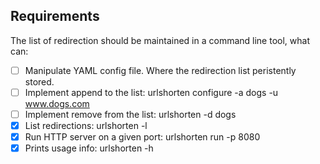 ## Requirements

The list of redirection should be maintained in a command line tool, what can:

- [ ] Manipulate YAML config file. Where the redirection list peristently stored.
- [ ] Implement append to the list: urlshorten configure -a dogs -u www.dogs.com
- [ ] Implement remove from the list: urlshorten -d dogs
- [x] List redirections: urlshorten -l
- [x] Run HTTP server on a given port: urlshorten run -p 8080
- [x] Prints usage info: urlshorten -h
